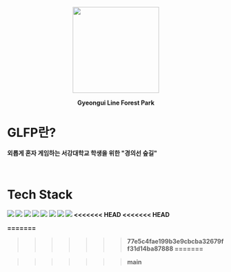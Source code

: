 <p align="center">
<img src="https://user-images.githubusercontent.com/54574014/106849483-1bd71300-66f6-11eb-9d8e-5d5c8309f26d.png" width="200px">
</p>
<p align="center">
<B>Gyeongui Line Forest Park 
</p> 
   
# GLFP란?
외롭게 혼자 게임하는 서강대학교 학생을 위한 "경의선 숲길"

<BR>

# Tech Stack
<img src="https://img.shields.io/badge/Spring Boot 2.4.2-red?logo=Spring&style=plastic&logoColor=white">
<img src="https://img.shields.io/badge/Spring Data JPA-orange?logo=Spring&style=plastic&logoColor=white">
<img src="https://img.shields.io/badge/Java 15-yellow?logo=Java&style=plastic">
<img src="https://img.shields.io/badge/Github-green?logo=Github&style=plastic">
<img src="https://img.shields.io/badge/MariaDB 10.5.8-blue?logo=MariaDB&style=plastic">
<img src="https://img.shields.io/badge/Junit5-000080?logo=Java&style=plastic">
<img src="https://img.shields.io/badge/Stomp Protocol-purple?logo=Spring&style=plastic&logoColor=white">
<img src="https://img.shields.io/badge/Redis-black?logo=Redis&style=plastic&logoColor=white"> 
<<<<<<< HEAD
<<<<<<< HEAD
 
=======
>>>>>>> 77e5c4fae199b3e9cbcba32679ff31d14ba87888
=======
 
>>>>>>> main
